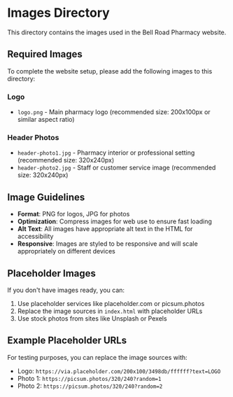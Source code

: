 # Images Directory

This directory contains the images used in the Bell Road Pharmacy website.

## Required Images

To complete the website setup, please add the following images to this directory:

### Logo
- `logo.png` - Main pharmacy logo (recommended size: 200x100px or similar aspect ratio)

### Header Photos
- `header-photo1.jpg` - Pharmacy interior or professional setting (recommended size: 320x240px)
- `header-photo2.jpg` - Staff or customer service image (recommended size: 320x240px)

## Image Guidelines

- **Format**: PNG for logos, JPG for photos
- **Optimization**: Compress images for web use to ensure fast loading
- **Alt Text**: All images have appropriate alt text in the HTML for accessibility
- **Responsive**: Images are styled to be responsive and will scale appropriately on different devices

## Placeholder Images

If you don't have images ready, you can:
1. Use placeholder services like placeholder.com or picsum.photos
2. Replace the image sources in `index.html` with placeholder URLs
3. Use stock photos from sites like Unsplash or Pexels

## Example Placeholder URLs

For testing purposes, you can replace the image sources with:
- Logo: `https://via.placeholder.com/200x100/3498db/ffffff?text=LOGO`
- Photo 1: `https://picsum.photos/320/240?random=1`
- Photo 2: `https://picsum.photos/320/240?random=2`

